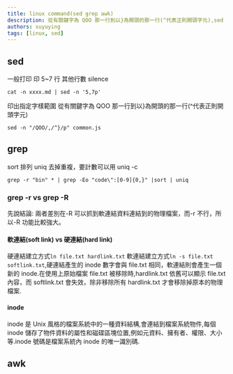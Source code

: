 ```yaml
---
title: linux command(sed grep awk)
description: 從有關鍵字為 QOO 那一行到以}為開頭的那一行(^代表正則開頭字元),sed -n "/QOO/,/^}/p" common.js.
authors: suyuying
tags: [linux, sed]
---
```


## sed

一般打印
印 5~7 行 其他行數 silence

```
cat -n xxxx.md | sed -n '5,7p'

```

<!--truncate-->

印出指定字樣範圍
從有關鍵字為 QOO 那一行到以}為開頭的那一行(^代表正則開頭字元)

```
sed -n "/QOO/,/^}/p" common.js
```

## grep

sort 排列
uniq 去掉重複，要計數可以用 uniq -c

```
grep -r "bin" * | grep -Eo "code\":[0-9]{0,}" |sort | uniq
```

### grep -r vs grep -R

先說結論: 兩者差別在-R 可以抓到軟連結資料連結到的物理檔案，而-r 不行，所以-R 功能比較強大。

#### 軟連結(soft link) vs 硬連結(hard link)

硬連結建立方式`ln file.txt hardlink.txt` 軟連結建立方式`ln -s file.txt softlink.txt`,硬連結產生的 inode 數字會與 file.txt 相同，軟連結則會產生一個新的 inode.在使用上原始檔案 file.txt 被移除時,hardlink.txt 依舊可以顯示 file.txt 內容，而 softlink.txt 會失效，除非移除所有 hardlink.txt 才會移除掉原本的物理檔案.

#### inode

inode 是 Unix 風格的檔案系統中的一種資料結構,會連結到檔案系統物件,每個 inode 儲存了物件資料的屬性和磁碟區塊位置,例如元資料、擁有者、權限、大小等.inode 號碼是檔案系統內 inode 的唯一識別碼.

## awk

